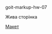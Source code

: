 <p>goit-markup-hw-07</p>
<p><a https://aspirantmpm.github.io/goit-markup-hw-07/" alt="Жива сторінка">Жива сторінка</a></p>
<p><a href="https://www.figma.com/file/HHsH5ZBMIR1C1XOFInEQct/Web-Studio-(Version-2.1)-(Copy)?node-id=1%3A4613" alt="Макет">Макет</a></p>
